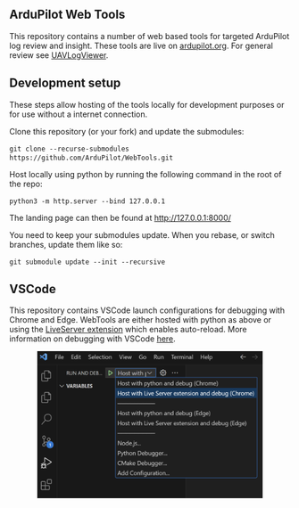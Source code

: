 ## ArduPilot Web Tools

This repository contains a number of web based tools for targeted ArduPilot log review and insight. These tools are live on [ardupilot.org](https://firmware.ardupilot.org/Tools/WebTools). For general review see [UAVLogViewer](https://github.com/ArduPilot/UAVLogViewer).

## Development setup

These steps allow hosting of the tools locally for development purposes or for use without a internet connection.

Clone this repository (or your fork) and update the submodules:

```console
git clone --recurse-submodules https://github.com/ArduPilot/WebTools.git
```

Host locally using python by running the following command in the root of the repo:

```
python3 -m http.server --bind 127.0.0.1
```

The landing page can then be found at http://127.0.0.1:8000/

You need to keep your submodules update. When you rebase, or switch branches, update them like so:
```console
git submodule update --init --recursive
```

## VSCode

This repository contains VSCode launch configurations for debugging with Chrome and Edge. WebTools are either hosted with python as above or using the [LiveServer extension](https://marketplace.visualstudio.com/items?itemName=ritwickdey.LiveServer) which enables auto-reload. More information on debugging with VSCode [here](https://code.visualstudio.com/docs/editor/debugging).

<p align="center">
<img src="images/VSCode%20debug.png" width="80%">
</p>
